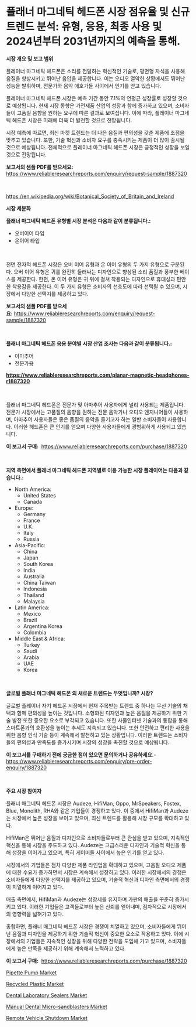 <p><h1>플래너 마그네틱 헤드폰 시장 점유율 및 신규 트렌드 분석: 유형, 응용, 최종 사용 및 2024년부터 2031년까지의 예측을 통해.</h1></p><p><strong>시장 개요 및 보고 범위</strong></p>
<p><p>플레이너 마그네틱 헤드폰은 소리를 전달하는 혁신적인 기술로, 평면형 자석을 사용해 음질을 향상시키고 뛰어난 음압을 제공합니다. 이는 오디오 열악한 상황에서도 뛰어난 성능을 발휘하며, 전문가와 음악 애호가들 사이에서 인기를 얻고 있습니다.</p><p>플레이너 마그네틱 헤드폰 시장은 예측 기간 동안 7.1%의 연평균 성장률로 성장할 것으로 예상됩니다. 현재 시장 동향은 가전제품 산업의 성장과 함께 증가하고 있으며, 소비자들이 고품질 음향을 원하는 요구에 따른 결과로 보여집니다. 이에 따라, 플레이너 마그네틱 헤드폰 시장은 미래에 더욱 더 발전할 것으로 전망됩니다.</p><p>시장 예측에 따르면, 최신 마켓 트렌드는 더 나은 음질과 편의성을 갖춘 제품에 초점을 맞추고 있습니다. 또한, 기술 혁신과 소비자 요구를 충족시키는 제품이 더 많이 출시될 것으로 예상됩니다. 전체적으로 플레이너 마그네틱 헤드폰 시장은 긍정적인 성장을 보일 것으로 전망됩니다.</p></p>
<p><strong>보고서의 샘플 PDF를 받으세요:</strong> <a href="https://www.reliableresearchreports.com/enquiry/request-sample/1887320">https://www.reliableresearchreports.com/enquiry/request-sample/1887320</a></p>
<p>&nbsp;</p>
<p><a href="https://en.wikipedia.org/wiki/Botanical_Society_of_Britain_and_Ireland">https://en.wikipedia.org/wiki/Botanical_Society_of_Britain_and_Ireland</a></p>
<p><strong>시장 세분화</strong></p>
<p><strong>플래너 마그네틱 헤드폰 유형별 시장 분석은 다음과 같이 분류됩니다.:</strong></p>
<p><ul><li>오버이어 타입</li><li>온이어 타입</li></ul></p>
<p>&nbsp;</p>
<p><p>전면 전자적 헤드폰 시장은 오버 이어 유형과 온 이어 유형의 두 가지 유형으로 구분된다. 오버 이어 유형은 귀를 완전히 둘러싸는 디자인으로 향상된 소리 품질과 풍부한 베이스를 제공한다. 한편, 온 이어 유형은 귀 위에 걸쳐 착용되는 디자인으로 휴대성과 편안한 착용감을 제공한다. 이 두 가지 유형은 소비자의 선호도에 따라 선택될 수 있으며, 시장에서 다양한 선택지를 제공하고 있다.</p></p>
<p><strong>보고서의 샘플 PDF를 받으세요:</strong>&nbsp;<a href="https://www.reliableresearchreports.com/enquiry/request-sample/1887320">https://www.reliableresearchreports.com/enquiry/request-sample/1887320</a></p>
<p>&nbsp;</p>
<p><strong> 플래너 마그네틱 헤드폰 응용 분야별 시장 산업 조사는 다음과 같이 분류됩니다.:</strong></p>
<p><ul><li>아마추어</li><li>전문가용</li></ul></p>
<p><strong><a href="https://www.reliableresearchreports.com/planar-magnetic-headphones-r1887320">https://www.reliableresearchreports.com/planar-magnetic-headphones-r1887320</a></strong></p>
<p>&nbsp;</p>
<p><p>플래너 마그네틱 헤드폰은 전문가 및 아마추어 사용자에게 널리 사용되는 제품입니다. 전문가 시장에서는 고품질의 음향을 원하는 전문 음악가나 오디오 엔지니어들이 사용하며, 아마추어 사용자들은 좋은 품질의 음악을 즐기고자 하는 일반 소비자들이 사용합니다. 이러한 헤드폰은 큰 인기를 얻으며 다양한 사용자들에게 광범위하게 사용되고 있습니다.</p></p>
<p><strong>이 보고서 구매:</strong>&nbsp; <a href="https://www.reliableresearchreports.com/purchase/1887320">https://www.reliableresearchreports.com/purchase/1887320</a></p>
<p>&nbsp;</p>
<p><strong>지역 측면에서 플래너 마그네틱 헤드폰 지역별로 이용 가능한 시장 플레이어는 다음과 같습니다.:</strong></p>
<p><ul>
    <li>
        North America:
        <ul>
            <li>United States</li>
            <li>Canada</li>
        </ul>
    </li>
    <li>
        Europe:
        <ul>
            <li>Germany</li>
            <li>France</li>
            <li>U.K.</li>
            <li>Italy</li>
            <li>Russia</li>
        </ul>
    </li>
    <li>
        Asia-Pacific:
        <ul>
            <li>China</li>
            <li>Japan</li>
            <li>South Korea</li>
            <li>India</li>
            <li>Australia</li>
            <li>China Taiwan</li>
            <li>Indonesia</li>
            <li>Thailand</li>
            <li>Malaysia</li>
        </ul>
    </li>
    <li>
        Latin America:
        <ul>
            <li>Mexico</li>
            <li>Brazil</li>
            <li>Argentina Korea</li>
            <li>Colombia</li>
        </ul>
    </li>
    <li>
        Middle East & Africa:
        <ul>
            <li>Turkey</li>
            <li>Saudi</li>
            <li>Arabia</li>
            <li>UAE</li>
            <li>Korea</li>
        </ul>
    </li>
    </ul></p>
<p>&nbsp;</p>
<p><strong>글로벌 플래너 마그네틱 헤드폰 의 새로운 트렌드는 무엇입니까? 시장?</strong></p>
<p><p>글로벌 플레이너 자기 헤드폰 시장에서 현재 주목받는 트렌드 중 하나는 무선 기술의 채택과 함께 편의성을 높이는 것입니다. 소형화된 디자인과 높은 음질을 제공하기 위한 기술 발전 또한 중요한 요소로 부각되고 있습니다. 또한 사물인터넷 기술과의 통합을 통해 스마트폰과의 호환성을 높이는 추세도 지속되고 있습니다. 또한 안전하고 편리한 사용을 위한 음향 인식 기술 등이 계속해서 발전하고 있는 상황입니다. 이러한 트렌드는 소비자들의 편의성과 만족도를 증가시키며 시장의 성장을 촉진할 것으로 예상됩니다.</p></p>
<p><strong>이 보고서를 구매하기 전에 궁금한 점이 있으면 문의하거나 공유하세요.</strong>- <a href="https://www.reliableresearchreports.com/enquiry/pre-order-enquiry/1887320">https://www.reliableresearchreports.com/enquiry/pre-order-enquiry/1887320</a></p>
<p>&nbsp;</p>
<p><strong>주요 시장 참여자</strong></p>
<p><p>플래너 매그네틱 헤드폰 시장은 Audeze, HifiMan, Oppo, MrSpeakers, Fostex, Blue, Monolith, RHA와 같은 기업들이 경쟁하고 있다. 이 중에서 HifiMan과 Audeze는 시장에서 높은 성장을 보이고 있으며, 최신 트렌드를 활용해 시장 규모를 확대하고 있다.</p><p>HifiMan은 뛰어난 음질과 디자인으로 소비자들로부터 큰 관심을 받고 있으며, 지속적인 혁신을 통해 시장을 주도하고 있다. Audeze는 고급스러운 디자인과 기술적 혁신을 통해 성장을 이어가고 있으며, 특히 게이머들 사이에서 높은 인기를 얻고 있다.</p><p>시장에서의 기업들은 점차 다양한 제품 라인업을 확대하고 있으며, 고음질 오디오 제품에 대한 수요가 증가하면서 시장은 계속해서 성장하고 있다. 이러한 시장에서의 경쟁은 소비자들에게 다양한 선택지를 제공하고 있으며, 기술적 혁신과 디자인 측면에서의 경쟁이 치열하게 이어지고 있다.</p><p>매출 측면에서, HifiMan과 Audeze는 성장세를 유지하며 가판의 매출을 꾸준히 증가시키고 있다. 이러한 기업들은 고객들로부터 높은 신뢰를 얻어내며, 점차적으로 시장에서의 영향력을 넓혀가고 있다.</p><p>종합하면, 플래너 매그네틱 헤드폰 시장은 경쟁이 치열하고 있으며, 소비자들에게 뛰어난 음질과 디자인을 제공하기 위한 기술적 혁신이 중요한 요소로 작용하고 있다. 이에 시장에서의 기업들은 지속적인 성장을 위해 다양한 전략을 도입해 가고 있으며, 소비자들에게 높은 만족을 제공하기 위해 계속해서 노력하고 있다.</p></p>
<p><strong>이 보고서 구매:</strong>&nbsp;&nbsp;<a href="https://www.reliableresearchreports.com/purchase/1887320">https://www.reliableresearchreports.com/purchase/1887320</a></p>
<p><p><a href="https://medium.com/@shawnsmithv6981/pipette-pump-market-size-share-trends-analysis-report-by-product-manual-pipette-pump-electrical-88fb8b710a05">Pipette Pump Market</a></p><p><a href="https://issuu.com/reportprime-2/docs/recycled-plastic-market-size-2030.pptx">Recycled Plastic Market</a></p><p><a href="https://github.com/ksleyeze/Market-Research-Report-List-1/blob/main/dental-laboratory-sealers-market.md">Dental Laboratory Sealers Market</a></p><p><a href="https://github.com/hlspriggs/Market-Research-Report-List-1/blob/main/manual-dental-micro-sandblasters-market.md">Manual Dental Micro-sandblasters Market</a></p><p><a href="https://issuu.com/reportprime-2/docs/remote-vehicle-shutdown-market-size-2030.pptx">Remote Vehicle Shutdown Market</a></p></p>